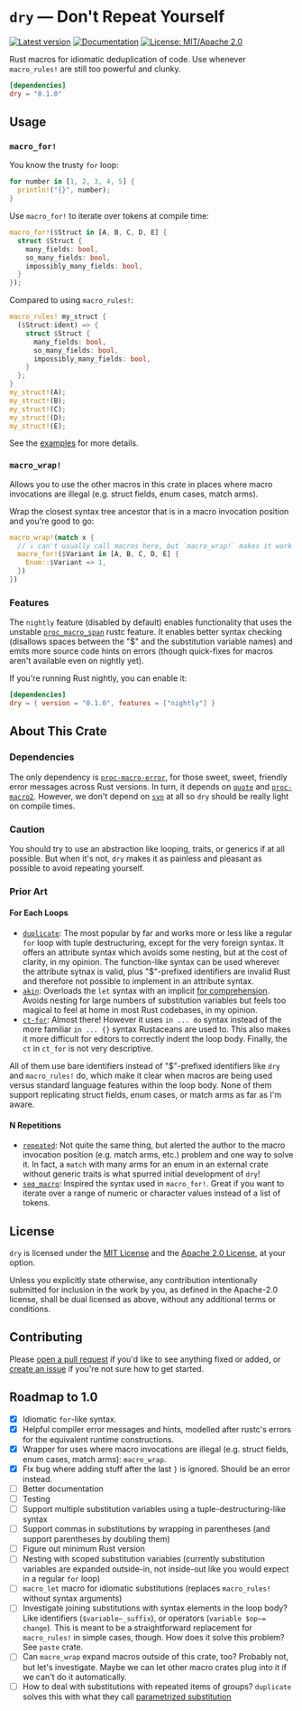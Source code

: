 # `dry` — Don't Repeat Yourself

[![Latest version](https://img.shields.io/crates/v/dry.svg)](https://crates.io/crates/dry)
[![Documentation](https://docs.rs/dry/badge.svg)](https://docs.rs/dry)
[![License: MIT/Apache 2.0](https://img.shields.io/badge/license-MIT%2FApache-blue.svg)](COPYRIGHT)

<!-- Shows "MIT OR Apache-2.0" for some reason even though it doesn't for `lazy-static` or `clippy`, for example. >
<!-- [![License: MIT/Apache-2.0](https://img.shields.io/crates/l/dry.svg)](COPYRIGHT) -->

Rust macros for idiomatic deduplication of code. Use whenever `macro_rules!`
are still too powerful and clunky.

```toml
[dependencies]
dry = "0.1.0"
```

## Usage

### `macro_for!`

You know the trusty `for` loop:

```rust
for number in [1, 2, 3, 4, 5] {
  println!("{}", number);
}
```

Use `macro_for!` to iterate over tokens at compile time:

```rust
macro_for!($Struct in [A, B, C, D, E] {
  struct $Struct {
    many_fields: bool,
    so_many_fields: bool,
    impossibly_many_fields: bool,
  }
});
```

Compared to using `macro_rules!`:

```rust
macro_rules! my_struct {
  ($Struct:ident) => {
    struct $Struct {
      many_fields: bool,
      so_many_fields: bool,
      impossibly_many_fields: bool,
    }
  };
}
my_struct!(A);
my_struct!(B);
my_struct!(C);
my_struct!(D);
my_struct!(E);
```

See the [examples](examples) for more details.

### `macro_wrap!`

Allows you to use the other macros in this crate in places where macro
invocations are illegal (e.g. struct fields, enum cases, match arms).

Wrap the closest syntax tree ancestor that is in a macro invocation position
and you're good to go:

```rust
macro_wrap!(match x {
  // ↓ can't usually call macros here, but `macro_wrap!` makes it work
  macro_for!($Variant in [A, B, C, D, E] {
    Enum::$Variant => 1,
  })
})
```

### Features

The `nightly` feature (disabled by default) enables functionality that uses the
unstable [`proc_macro_span`] rustc feature. It enables better syntax checking
(disallows spaces between the "$" and the substitution variable names) and emits
more source code hints on errors (though quick-fixes for macros aren't
available even on nightly yet).

If you're running Rust nightly, you can enable it:

```toml
[dependencies]
dry = { version = "0.1.0", features = ["nightly"] }
```

[`proc_macro_span`]: https://github.com/rust-lang/rust/issues/54725

## About This Crate

### Dependencies

The only dependency is [`proc-macro-error`], for those sweet, sweet, friendly
error messages across Rust versions. In turn, it depends on [`quote`] and
[`proc-macro2`]. However, we don't depend on [`syn`] at all so `dry` should be
really light on compile times.

[`proc-macro-error`]: https://docs.rs/proc-macro-error
[`quote`]: https://docs.rs/quote
[`syn`]: https://docs.rs/syn
[`proc-macro2`]: https://docs.rs/proc-macro2

### Caution

You should try to use an abstraction like looping, traits, or generics if at
all possible. But when it's not, `dry` makes it as painless and pleasant as
possible to avoid repeating yourself.

### Prior Art

#### For Each Loops

- [`duplicate`](https://crates.io/crates/duplicate): The most popular by far
  and works more or less like a regular `for` loop with tuple destructuring,
  except for the very foreign syntax. It offers an attribute syntax which
  avoids some nesting, but at the cost of clarity, in my opinion. The
  function-like syntax can be used wherever the attribute sytnax is valid, plus
  "$"-prefixed identifiers are invalid Rust and therefore not possible to
  implement in an attribute syntax.
- [`akin`](https://crates.io/crates/akin): Overloads the `let` syntax with an
  implicit [for
  comprehension](https://docs.scala-lang.org/tour/for-comprehensions.html).
  Avoids nesting for large numbers of substitution variables but feels too
  magical to feel at home in most Rust codebases, in my opinion.
- [`ct-for`](https://crates.io/crates/ct-for): Almost there! However it uses
  `in ... do` syntax instead of the more familiar `in ... {}` syntax Rustaceans
  are used to. This also makes it more difficult for editors to correctly
  indent the loop body. Finally, the `ct` in `ct_for` is not very descriptive.

All of them use bare identifiers instead of "$"-prefixed identifiers like `dry`
and `macro_rules!` do, which make it clear when macros are being used versus
standard language features within the loop body. None of them support
replicating struct fields, enum cases, or match arms as far as I'm aware.

#### N Repetitions

- [`repeated`](https://crates.io/crates/repeated): Not quite the same thing,
  but alerted the author to the macro invocation position (e.g. match arms,
  etc.) problem and one way to solve it. In fact, a `match` with many arms for
  an enum in an external crate without generic traits is what spurred initial
  development of `dry`!
- [`seq_macro`](https://crates.io/crates/seq_macro): Inspired the syntax used
  in `macro_for!`. Great if you want to iterate over a range of numeric or
  character values instead of a list of tokens.

## License

`dry` is licensed under the [MIT License](LICENSE-MIT) and the [Apache 2.0 License](LICENSE-APACHE), at your option.

Unless you explicitly state otherwise, any contribution intentionally submitted for inclusion in the work by you, as defined in the Apache-2.0 license, shall be dual licensed as above, without any additional terms or conditions.

## Contributing

Please [open a pull request](https://github.com/coldriverstudio/dry-rs/pulls/new) if you'd like to see anything fixed or added, or [create an issue](https://github.com/coldriverstudio/dry-rs/issues/new) if you're not sure how to get started.

## Roadmap to 1.0

- [x] Idiomatic `for`-like syntax.
- [x] Helpful compiler error messages and hints, modelled after rustc's errors
      for the equivalent runtime constructions.
- [x] Wrapper for uses where macro invocations are illegal (e.g. struct fields,
      enum cases, match arms): `macro_wrap`.
- [x] Fix bug where adding stuff after the last `}` is ignored. Should be an
      error instead.
- [ ] Better documentation
- [ ] Testing
- [ ] Support multiple substitution variables using a tuple-destructuring-like
      syntax
- [ ] Support commas in substitutions by wrapping in parentheses (and support
      parentheses by doubling them)
- [ ] Figure out minimum Rust version
- [ ] Nesting with scoped substitution variables (currently substitution
      variables are expanded outside-in, not inside-out like you would expect in a
      regular `for` loop)
- [ ] `macro_let` macro for idiomatic substitutions (replaces `macro_rules!`
      without syntax arguments)
- [ ] Investigate joining substitutions with syntax elements in the loop body?
      Like identifiers (`$variable~_suffix`), or operators (`variable $op~= change`). This is meant to be a straightforward replacement for
      `macro_rules!` in simple cases, though. How does it solve this problem?
      See `paste` crate.
- [ ] Can `macro_wrap` expand macros outside of this crate, too? Probably not,
      but let's investigate. Maybe we can let other macro crates plug into it
      if we can't do it automatically.
- [ ] How to deal with substitutions with repeated items of groups? `duplicate` solves this with what they call [parametrized substitution](https://docs.rs/duplicate/latest/duplicate/#parameterized-substitution)
